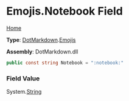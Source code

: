 # Emojis\.Notebook Field

[Home](../../../README.md)

**Type**: [DotMarkdown](../../README.md)\.[Emojis](../README.md)

**Assembly**: DotMarkdown\.dll

```csharp
public const string Notebook = ":notebook:"
```

### Field Value

System\.[String](https://docs.microsoft.com/en-us/dotnet/api/system.string)